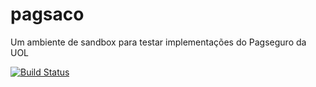 pagsaco
=======

Um ambiente de sandbox para testar implementações do Pagseguro da UOL

[![Build Status](https://travis-ci.org/canassa/PagSaco.png)](https://travis-ci.org/canassa/PagSaco)
